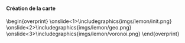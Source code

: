 #### Création de la carte

\begin{overprint}
\onslide<1>\includegraphics{imgs/lemon/init.png}
\onslide<2>\includegraphics{imgs/lemon/geo.png}
\onslide<3>\includegraphics{imgs/lemon/voronoi.png}
\end{overprint}

